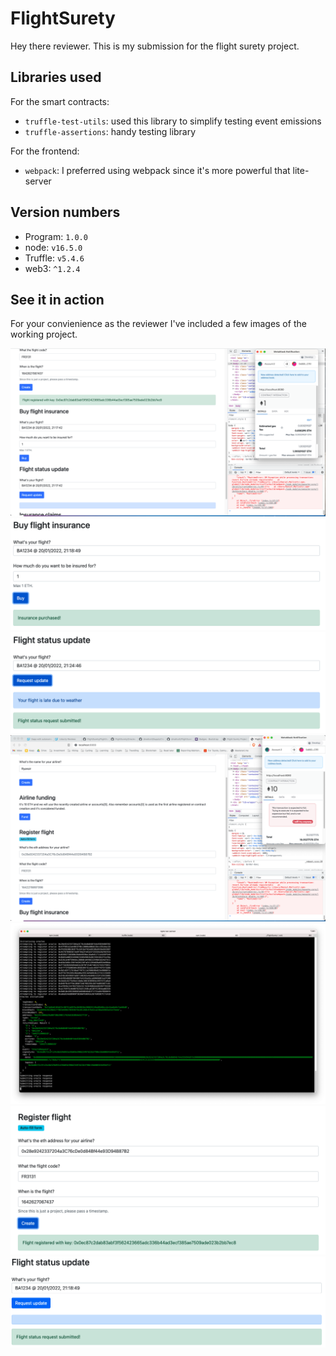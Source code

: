 # FlightSurety

Hey there reviewer. This is my submission for the flight surety project.

## Libraries used
For the smart contracts:
* `truffle-test-utils`: used this library to simplify testing event emissions
* `truffle-assertions`: handy testing library

For the frontend:
* `webpack`: I preferred using webpack since it's more powerful that lite-server

## Version numbers

* Program: `1.0.0`
* node: `v16.5.0`
* Truffle: `v5.4.6`
* web3: `^1.2.4`


## See it in action
For your convienience as the reviewer I've included a few images of the working project.

![](./images/buyInsurance.png)
![](./images/buyInsurance2.png)
![](./images/flightStatusUpdate.png)
![](./images/fundAirline.png)
![](./images/oraclesSubmittingResponse.png)
![](./images/registerFlight.png)
![](./images/requestFlightStatus.png)
